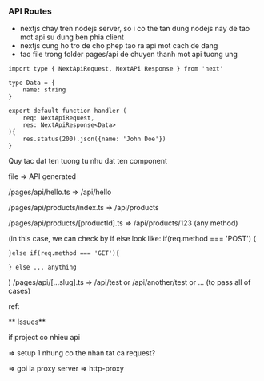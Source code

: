 ### API Routes

- nextjs chay tren nodejs server, so i co the tan dung nodejs nay de tao mot api su dung ben phia client
- nextjs cung ho tro de cho phep tao ra api mot cach de dang
- tao file trong folder pages/api de chuyen thanh mot api tuong ung
  

```
import type { NextApiRequest, NextAPi Response } from 'next'

type Data = {
    name: string
}

export default function handler (
    req: NextApiRequest,
    res: NextApiResponse<Data>
){
    res.status(200).json({name: 'John Doe'})
}
```

Quy tac dat ten tuong tu nhu dat ten component

file => API generated

/pages/api/hello.ts => /api/hello

/pages/api/products/index.ts => /api/products

/pages/api/products/[productId].ts => /api/products/123 (any method)

(in this case, we can check by if else look like:
    if(req.method === 'POST') {

    }else if(req.method === 'GET'){

    } else ... anything
)
/pages/api/[...slug].ts => /api/test or /api/another/test or ...
(to pass all of cases)

ref: 


** Issues**

if project co nhieu api

=> setup 1 nhung co the nhan tat ca request?

=> goi la proxy server => http-proxy 